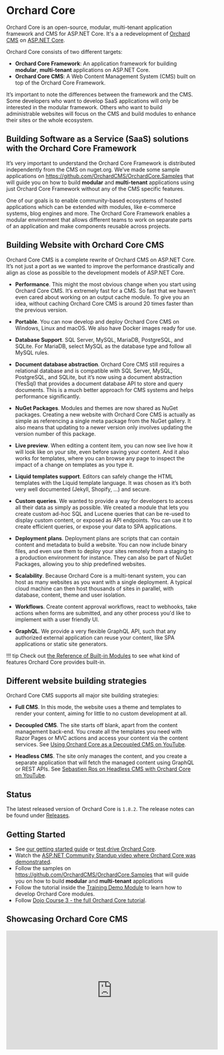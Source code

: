 # Orchard Core

Orchard Core is an open-source, modular, multi-tenant application framework and CMS for ASP.NET Core. It's a a redevelopment of [Orchard CMS](https://github.com/OrchardCMS/Orchard) on [ASP.NET Core](https://docs.microsoft.com/aspnet/core/). 

Orchard Core consists of two different targets:

- **Orchard Core Framework**: An application framework for building **modular**, **multi-tenant** applications on ASP.NET Core.
- **Orchard Core CMS**: A Web Content Management System (CMS) built on top of the Orchard Core Framework.

It’s important to note the differences between the framework and the CMS. Some developers who want to develop SaaS applications will only be interested in the modular framework. Others who want to build administrable websites will focus on the CMS and build modules to enhance their sites or the whole ecosystem.

## Building Software as a Service (SaaS) solutions with the Orchard Core Framework

It’s very important to understand the Orchard Core Framework is distributed independently from the CMS on nuget.org. We’ve made some sample applications on <https://github.com/OrchardCMS/OrchardCore.Samples> that will guide you on how to build **modular** and **multi-tenant** applications using just Orchard Core Framework without any of the CMS specific features.

One of our goals is to enable community-based ecosystems of hosted applications which can be extended with modules, like e-commerce systems, blog engines and more. The Orchard Core Framework enables a modular environment that allows different teams to work on separate parts of an application and make components reusable across projects.

## Building Website with Orchard Core CMS

Orchard Core CMS is a complete rewrite of Orchard CMS on ASP.NET Core. It’s not just a port as we wanted to improve the performance drastically and align as close as possible to the development models of ASP.NET Core.

- **Performance**. This might the most obvious change when you start using Orchard Core CMS. It’s extremely fast for a CMS. So fast that we haven’t even cared about working on an output cache module. To give you an idea, without caching Orchard Core CMS is around 20 times faster than the previous version.

- **Portable**. You can now develop and deploy Orchard Core CMS on Windows, Linux and macOS. We also have Docker images ready for use.
- **Database Support**. SQL Server, MySQL, MariaDB, PostgreSQL, and SQLite. For MariaDB, select MySQL as the database type and follow all MySQL rules.

- **Document database abstraction**. Orchard Core CMS still requires a relational database and is compatible with SQL Server, MySQL, PostgreSQL, and SQLite, but it’s now using a document abstraction (YesSql) that provides a document database API to store and query documents. This is a much better approach for CMS systems and helps performance significantly.

- **NuGet Packages**. Modules and themes are now shared as NuGet packages. Creating a new website with Orchard Core CMS is actually as simple as referencing a single meta package from the NuGet gallery. It also means that updating to a newer version only involves updating the version number of this package.

- **Live preview**. When editing a content item, you can now see live how it will look like on your site, even before saving your content. And it also works for templates, where you can browse any page to inspect the impact of a change on templates as you type it.

- **Liquid templates support**. Editors can safely change the HTML templates with the Liquid template language. It was chosen as it’s both very well documented (Jekyll, Shopify, …) and secure.

- **Custom queries**. We wanted to provide a way for developers to access all their data as simply as possible. We created a module that lets you create custom ad-hoc SQL and Lucene queries that can be re-used to display custom content, or exposed as API endpoints. You can use it to create efficient queries, or expose your data to SPA applications.

- **Deployment plans**. Deployment plans are scripts that can contain content and metadata to build a website. You can now include binary files, and even use them to deploy your sites remotely from a staging to a production environment for instance. They can also be part of NuGet Packages, allowing you to ship predefined websites.

- **Scalability**. Because Orchard Core is a multi-tenant system, you can host as many websites as you want with a single deployment. A typical cloud machine can then host thousands of sites in parallel, with database, content, theme and user isolation.

- **Workflows**. Create content approval workflows, react to webhooks, take actions when forms are submitted, and any other process you'd like to implement with a user friendly UI.

- **GraphQL**. We provide a very flexible GraphQL API, such that any authorized external application can reuse your content, like SPA applications or static site generators.


!!! tip
    Check out [the Reference of Built-in Modules](docs/reference/README.md) to see what kind of features Orchard Core provides built-in.

## Different website building strategies

Orchard Core CMS supports all major site building strategies:

- **Full CMS**. In this mode, the website uses a theme and templates to render your content, aiming for little to no custom development at all.

- **Decoupled CMS**. The site starts off blank, apart from the content management back-end. You create all the templates you need with Razor Pages or MVC actions and access your content via the content services. See [Using Orchard Core as a Decoupled CMS on YouTube](https://www.youtube.com/watch?v=yWpz8p-oaKg).

- **Headless CMS**. The site only manages the content, and you create a separate application that will fetch the managed content using GraphQL or REST APIs. See [Sebastien Ros on Headless CMS with Orchard Core on YouTube](https://www.youtube.com/watch?v=4o9zG17cfa0).

## Status

The latest released version of Orchard Core is `1.8.2`. The release notes can be found under [Releases](docs/releases/1.8.2.md).

## Getting Started

- See [our getting started guide](docs/getting-started/README.md) or [test drive Orchard Core](docs/getting-started/test-drive-orchard-core.md).
- Watch the [ASP.NET Community Standup video where Orchard Core was demonstrated](https://www.youtube.com/watch?v=HeDjv3blBjQ&t=2246s&list=PL1rZQsJPBU2StolNg0aqvQswETPcYnNKL&index=24).
- Follow the samples on <https://github.com/OrchardCMS/OrchardCore.Samples> that will guide you on how to build **modular** and **multi-tenant** applications
- Follow the tutorial inside the [Training Demo Module](https://github.com/Lombiq/Orchard-Training-Demo-Module) to learn how to develop Orchard Core modules.
- Follow [Dojo Course 3 - the full Orchard Core tutorial](https://orcharddojo.net/orchard-training/dojo-course-3-the-full-orchard-core-tutorial).

## Showcasing Orchard Core CMS

<iframe width="560" height="315" src="https://www.youtube-nocookie.com/embed/Gfy5SCACyL8" title="YouTube video player" frameborder="0" allow="accelerometer; autoplay; clipboard-write; encrypted-media; gyroscope; picture-in-picture" allowfullscreen></iframe>
